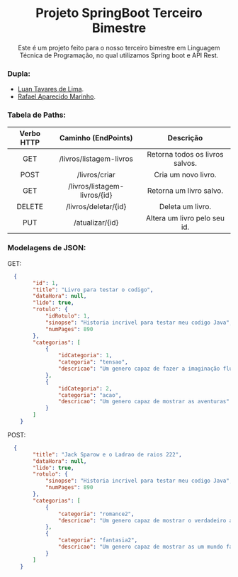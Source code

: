 <h1 align="center"> Projeto SpringBoot Terceiro Bimestre </h1>
<p align="center">Este é um projeto feito para o nosso terceiro bimestre em Linguagem Técnica de Programação, no qual utilizamos Spring boot e API Rest.</p>

### Dupla:
* [Luan Tavares de Lima](https://github.com/Tavaress17).
* [Rafael Aparecido Marinho](https://github.com/fael890).

### Tabela de Paths:

Verbo HTTP	| Caminho (EndPoints)   		   | Descrição
:----------:| :---------------------------:|:----------------------------------------:
GET			    |/livros/listagem-livros			 | Retorna todos os livros salvos.
POST			  |/livros/criar				         | Cria um novo livro.
GET		      |/livros/listagem-livros/{id}	 | Retorna um livro salvo.
DELETE			|/livros/deletar/{id}		       | Deleta um livro.
PUT			    |/atualizar/{id}               | Altera um livro pelo seu id. 

### Modelagens de JSON:
GET:
```json
  {
        "id": 1,
        "title": "Livro para testar o codigo",
        "dataHora": null,
        "lido": true,
        "rotulo": {
            "idRotulo": 1,
            "sinopse": "Historia incrivel para testar meu codigo Java",
            "numPages": 890
        },
        "categorias": [
            {
                "idCategoria": 1,
                "categoria": "tensao",
                "descricao": "Um genero capaz de fazer a imaginação fluir"
            },
            {
                "idCategoria": 2,
                "categoria": "acao",
                "descricao": "Um genero capaz de mostrar as aventuras"
            }
        ]
    }
```
POST:
```json
  {
        "title": "Jack Sparow e o Ladrao de raios 222",
        "dataHora": null,
        "lido": true,
        "rotulo": {
            "sinopse": "Historia incrivel para testar meu codigo Java",
            "numPages": 890
        },
        "categorias": [
            {
                "categoria": "romance2",
                "descricao": "Um genero capaz de mostrar o verdadeiro amor222"
            },
            {
                "categoria": "fantasia2",
                "descricao": "Um genero capaz de mostrar as um mundo fantastico222"
            }
        ]
    }
```
